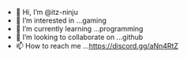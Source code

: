 - 👋 Hi, I’m @itz-ninju
- 👀 I’m interested in ...gaming
- 🌱 I’m currently learning ...programming
- 💞️ I’m looking to collaborate on ...github
- 📫 How to reach me ...https://discord.gg/aNn4RtZ

<!---
itz-ninju/itz-ninju is a ✨ special ✨ repository because its `README.md` (this file) appears on your GitHub profile.
You can click the Preview link to take a look at your changes.
--->

